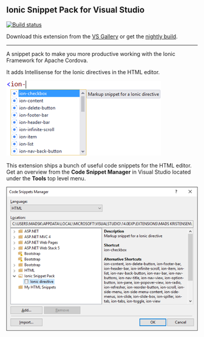 ## Ionic Snippet Pack for Visual Studio

[![Build status](https://ci.appveyor.com/api/projects/status/qogg94i8nry0g0j7?svg=true)](https://ci.appveyor.com/project/madskristensen/javascriptsnippetpack)

Download this extension from the
[VS Gallery](https://visualstudiogallery.msdn.microsoft.com/423eb4a3-215f-4a8f-9287-1512618ffda3)
or get the
[nightly build](http://vsixgallery.com/extension/dcf84938-593b-49d8-9dff-d6014632e44e/).

-----------------------------------------

A snippet pack to make you more productive working with
the Ionic Framework for Apache Cordova.

It adds Intellisense for the Ionic directives in the HTML
editor.

![Intellisense](art/intellisense.png)

This extension ships a bunch of useful code snippets for
the HTML editor. Get an overview from the
**Code Snippet Manager** in Visual Studio located under
the **Tools** top level menu.

![Snippet manager](art/snippet-manager.png)
